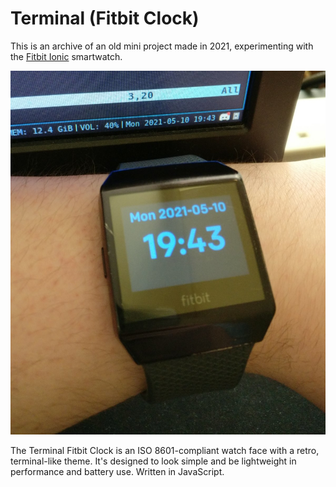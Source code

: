# Terminal (Fitbit Clock)

This is an archive of an old mini project made in 2021, experimenting with the [Fitbit Ionic](https://en.wikipedia.org/wiki/List_of_Fitbit_products#Fitbit_Ionic) smartwatch.

![](img/showcase.jpg)

The Terminal Fitbit Clock is an ISO 8601-compliant watch face with a retro,
terminal-like theme. It's designed to look simple and be lightweight in
performance and battery use. Written in JavaScript.
